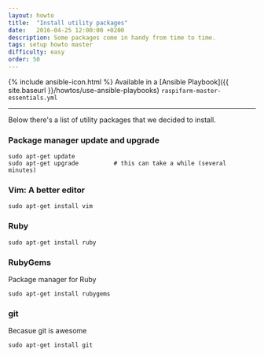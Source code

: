 ```yaml
---
layout: howto
title:  "Install utility packages"
date:   2016-04-25 12:00:00 +0200
description: Some packages come in handy from time to time.
tags: setup howto master
difficulty: easy
order: 50
---
```


{% include ansible-icon.html %} Available in a [Ansible Playbook]({{ site.baseurl }}/howtos/use-ansible-playbooks) `raspifarm-master-essentials.yml`

---

Below there's a list of utility packages that we decided to install.

### Package manager update and upgrade

```shell
sudo apt-get update
sudo apt-get upgrade          # this can take a while (several minutes)
```

### Vim: A better editor

```shell
sudo apt-get install vim
```

### Ruby

```shell
sudo apt-get install ruby
```

### RubyGems

Package manager for Ruby

```shell
sudo apt-get install rubygems
```

### git

Becasue git is awesome

```shell
sudo apt-get install git
```